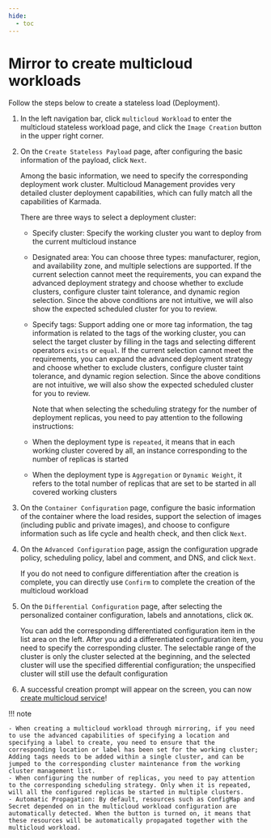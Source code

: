 ```yaml
---
hide:
  - toc
---
```


# Mirror to create multicloud workloads

Follow the steps below to create a stateless load (Deployment).

1. In the left navigation bar, click `multicloud Workload` to enter the multicloud stateless workload page, and click the `Image Creation` button in the upper right corner.

    <!--screenshot-->

2. On the `Create Stateless Payload` page, after configuring the basic information of the payload, click `Next`.

    Among the basic information, we need to specify the corresponding deployment work cluster. Multicloud Management provides very detailed cluster deployment capabilities, which can fully match all the capabilities of Karmada.

    There are three ways to select a deployment cluster:

    - Specify cluster: Specify the working cluster you want to deploy from the current multicloud instance

        <!--screenshot-->

    - Designated area: You can choose three types: manufacturer, region, and availability zone, and multiple selections are supported. If the current selection cannot meet the requirements, you can expand the advanced deployment strategy and choose whether to exclude clusters, configure cluster taint tolerance, and dynamic region selection. Since the above conditions are not intuitive, we will also show the expected scheduled cluster for you to review.

        <!--screenshot-->

    - Specify tags: Support adding one or more tag information, the tag information is related to the tags of the working cluster, you can select the target cluster by filling in the tags and selecting different operators `exists` or `equal`. If the current selection cannot meet the requirements, you can expand the advanced deployment strategy and choose whether to exclude clusters, configure cluster taint tolerance, and dynamic region selection. Since the above conditions are not intuitive, we will also show the expected scheduled cluster for you to review.

        <!--screenshot-->

        Note that when selecting the scheduling strategy for the number of deployment replicas, you need to pay attention to the following instructions:
    
    - When the deployment type is `repeated`, it means that in each working cluster covered by all, an instance corresponding to the number of replicas is started
    - When the deployment type is `Aggregation` or `Dynamic Weight`, it refers to the total number of replicas that are set to be started in all covered working clusters
    
3. On the `Container Configuration` page, configure the basic information of the container where the load resides, support the selection of images (including public and private images), and choose to configure information such as life cycle and health check, and then click `Next`.

    <!--screenshot-->

4. On the `Advanced Configuration` page, assign the configuration upgrade policy, scheduling policy, label and comment, and DNS, and click `Next`.

    <!--screenshot-->

    If you do not need to configure differentiation after the creation is complete, you can directly use `Confirm` to complete the creation of the multicloud workload

5. On the `Differential Configuration` page, after selecting the personalized container configuration, labels and annotations, click `OK`.

    <!--screenshot-->

    You can add the corresponding differentiated configuration item in the list area on the left. After you add a differentiated configuration item, you need to specify the corresponding cluster.
    The selectable range of the cluster is only the cluster selected at the beginning, and the selected cluster will use the specified differential configuration; the unspecified cluster will still use the default configuration

6. A successful creation prompt will appear on the screen, you can now [create multicloud service](../resource/service.md)!

    <!--screenshot-->

!!! note

    - When creating a multicloud workload through mirroring, if you need to use the advanced capabilities of specifying a location and specifying a label to create, you need to ensure that the corresponding location or label has been set for the working cluster;
    Adding tags needs to be added within a single cluster, and can be jumped to the corresponding cluster maintenance from the working cluster management list.
    - When configuring the number of replicas, you need to pay attention to the corresponding scheduling strategy. Only when it is repeated, will all the configured replicas be started in multiple clusters.
    - Automatic Propagation: By default, resources such as ConfigMap and Secret depended on in the multicloud workload configuration are automatically detected. When the button is turned on, it means that these resources will be automatically propagated together with the multicloud workload.